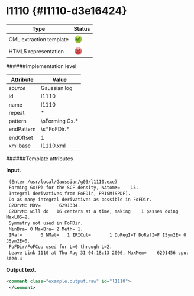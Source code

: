 # l1110 {#l1110-d3e16424}


| Type                                                                                                                                                | Status                                                                                                                                              |
|----|----|
| CML extraction template                                                                                                                             | ![](/imgs/Total.png)                                                                                                                                |
| HTML5 representation                                                                                                                                | ![](/imgs/None.png)                                                                                                                                 |

######Implementation level

| Attribute                                                                                                                                           | Value                                                                                                                                               |
|----|----|
| *source*                                                                                                                                            | Gaussian log                                                                                                                                        |
| id                                                                                                                                                  | l1110                                                                                                                                               |
| name                                                                                                                                                | l1110                                                                                                                                               |
| repeat                                                                                                                                              | \*                                                                                                                                                  |
| pattern                                                                                                                                             | \\sForming Gx.\*                                                                                                                                    |
| endPattern                                                                                                                                          | \\s\*FoFDir.\*                                                                                                                                      |
| endOffset                                                                                                                                           | 1                                                                                                                                                   |
| xml:base                                                                                                                                            | l1110.xml                                                                                                                                           |

######Template attributes

**Input.**

     (Enter /usr/local/Gaussian/g03/l1110.exe)
     Forming Gx(P) for the SCF density, NAtomX=    15.
     Integral derivatives from FoFDir, PRISM(SPDF).
     Do as many integral derivatives as possible in FoFDir.
     G2DrvN: MDV=       6291334.
     G2DrvN: will do   16 centers at a time, making    1 passes doing MaxLOS=2.
     Symmetry not used in FoFDir.
     MinBra= 0 MaxBra= 2 Meth= 1.
     IRaf=       0 NMat=   1 IRICut=       1 DoRegI=T DoRafI=F ISym2E= 0 JSym2E=0.
     FoFDir/FoFCou used for L=0 through L=2.
     Leave Link 1110 at Thu Aug 31 04:18:13 2006, MaxMem=    6291456 cpu:    3020.4
      

**Output text.**

```xml
<comment class="example.output.raw" id="l1110">
 </comment>
```
